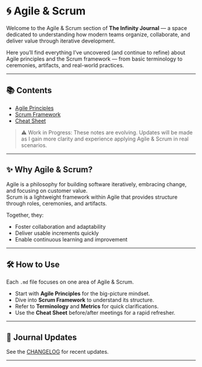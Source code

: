 # 🌀 Agile & Scrum

Welcome to the Agile & Scrum section of **The Infinity Journal** — a space dedicated to understanding how modern teams organize, collaborate, and deliver value through iterative development.  

Here you’ll find everything I’ve uncovered (and continue to refine) about Agile principles and the Scrum framework — from basic terminology to ceremonies, artifacts, and real-world practices.

---

## 📚 Contents

- [Agile Principles](./agile-principles.md)
- [Scrum Framework](./scrum.md)
- [Cheat Sheet](./cheatsheet.md)

> ⚠️ Work in Progress: These notes are evolving. Updates will be made as I gain more clarity and experience applying Agile & Scrum in real scenarios.

---

## ✨ Why Agile & Scrum?

Agile is a philosophy for building software iteratively, embracing change, and focusing on customer value.  
Scrum is a lightweight framework within Agile that provides structure through roles, ceremonies, and artifacts.  

Together, they:  

- Foster collaboration and adaptability  
- Deliver usable increments quickly  
- Enable continuous learning and improvement  

---

## 🛠️ How to Use

Each `.md` file focuses on one area of Agile & Scrum.  

- Start with **Agile Principles** for the big-picture mindset.  
- Dive into **Scrum Framework** to understand its structure.  
- Refer to **Terminology** and **Metrics** for quick clarifications.  
- Use the **Cheat Sheet** before/after meetings for a rapid refresher.  

---

## 📅 Journal Updates

See the [CHANGELOG](../CHANGELOG.md) for recent updates.

---
